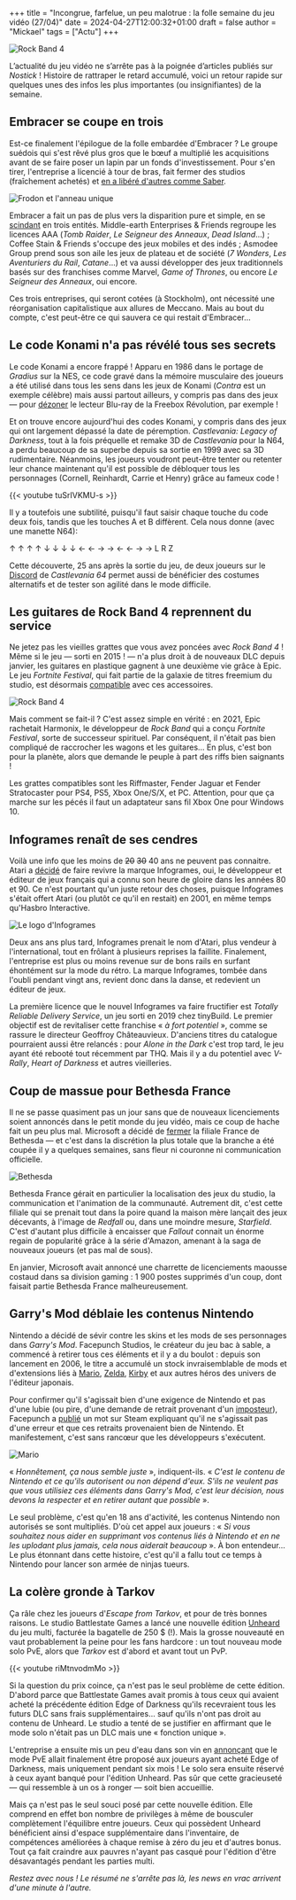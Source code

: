 +++
title = "Incongrue, farfelue, un peu malotrue : la folle semaine du jeu vidéo (27/04)"
date = 2024-04-27T12:00:32+01:00
draft = false
author = "Mickael"
tags = ["Actu"]
+++

![Rock Band 4](RockBand.jpg "Un week-end qui va faire du bruit.")

L’actualité du jeu vidéo ne s’arrête pas à la poignée d’articles publiés sur *Nostick* ! Histoire de rattraper le retard accumulé, voici un retour rapide sur quelques unes des infos les plus importantes (ou insignifiantes) de la semaine.

## Embracer se coupe en trois

Est-ce finalement l'épilogue de la folle embardée d'Embracer ? Le groupe suédois qui s'est rêvé plus gros que le bœuf a multiplié les acquisitions avant de se faire poser un lapin par un fonds d'investissement. Pour s'en tirer, l'entreprise a licencié à tour de bras, fait fermer des studios (fraîchement achetés) et [en a libéré d'autres comme Saber](https://nostick.fr/articles/2024/mars/1403_saberinteractive/).

![Frodon et l'anneau unique](frodo.jpg "L'anneau unique a définitivement corrompu Embracer.")

Embracer a fait un pas de plus vers la disparition pure et simple, en se [scindant](https://embracer.com/releases/embracer-group-announces-its-intention-to-transform-into-three-standalone-publicly-listed-entities-at-nasdaq-stockholm/) en trois entités. Middle-earth Enterprises & Friends regroupe les licences AAA (*Tomb Raider*, *Le Seigneur des Anneaux*, *Dead Island*…) ; Coffee Stain & Friends s'occupe des jeux mobiles et des indés ; Asmodee Group prend sous son aile les jeux de plateau et de société (*7 Wonders*, *Les Aventuriers du Rail*, *Catane*…) et va aussi développer des jeux traditionnels basés sur des franchises comme Marvel, *Game of Thrones*, ou encore *Le Seigneur des Anneaux*, oui encore.

Ces trois entreprises, qui seront cotées (à Stockholm), ont nécessité une réorganisation capitalistique aux allures de Meccano. Mais au bout du compte, c'est peut-être ce qui sauvera ce qui restait d'Embracer…

## Le code Konami n'a pas révélé tous ses secrets

Le code Konami a encore frappé ! Apparu en 1986 dans le portage de *Gradius* sur la NES, ce code gravé dans la mémoire musculaire des joueurs a été utilisé dans tous les sens dans les jeux de Konami (*Contra* est un exemple célèbre) mais aussi partout ailleurs, y compris pas dans des jeux — pour [dézoner](https://www.universfreebox.com/article/15276/Le-lecteur-Blu-ray-de-la-Freebox-Revolution-devient-multizone) le lecteur Blu-ray de la Freebox Révolution, par exemple !

Et on trouve encore aujourd'hui des codes Konami, y compris dans des jeux qui ont largement dépassé la date de péremption. *Castlevania: Legacy of Darkness*, tout à la fois préquelle et remake 3D de *Castlevania* pour la N64, a perdu beaucoup de sa superbe depuis sa sortie en 1999 avec sa 3D rudimentaire. Néanmoins, les joueurs voudront peut-être tenter ou retenter leur chance maintenant qu'il est possible de débloquer tous les personnages (Cornell, Reinhardt, Carrie et Henry) grâce au fameux code !

{{< youtube tuSrIVKMU-s >}} 

Il y a toutefois une subtilité, puisqu'il faut saisir chaque touche du code deux fois, tandis que les touches A et B diffèrent. Cela nous donne (avec une manette N64):

↑ ↑ ↑ ↑ ↓ ↓ ↓ ↓ ← ← → → ← ← → → L R Z

Cette découverte, 25 ans après la sortie du jeu, de deux joueurs sur le [Discord](https://discord.com/invite/NUtgg7Kyhh) de *Castlevania 64* permet aussi de bénéficier des costumes alternatifs et de tester son agilité dans le mode difficile.

## Les guitares de Rock Band 4 reprennent du service

Ne jetez pas les vieilles grattes que vous avez poncées avec *Rock Band 4* ! Même si le jeu — sorti en 2015 ! — n'a plus droit à de nouveaux DLC depuis janvier, les guitares en plastique gagnent à une deuxième vie grâce à Epic. Le jeu *Fortnite Festival*, qui fait partie de la galaxie de titres freemium du studio, est désormais [compatible](https://www.fortnite.com/news/fortnite-festival-season-3-features-billie-eilish) avec ces accessoires.

![Rock Band 4](rockband4.jpg "Stairway to Fortnite.")

Mais comment se fait-il ? C'est assez simple en vérité : en 2021, Epic rachetait Harmonix, le développeur de *Rock Band* qui a conçu *Fortnite Festival*, sorte de successeur spirituel. Par conséquent, il n'était pas bien compliqué de raccrocher les wagons et les guitares… En plus, c'est bon pour la planète, alors que demande le peuple à part des riffs bien saignants !

Les grattes compatibles sont les Riffmaster, Fender Jaguar et Fender Stratocaster pour PS4, PS5, Xbox One/S/X, et PC. Attention, pour que ça marche sur les pécés il faut un adaptateur sans fil Xbox One pour Windows 10.

## Infogrames renaît de ses cendres

Voilà une info que les moins de ~~20~~ ~~30~~ 40 ans ne peuvent pas connaitre. Atari a [décidé](https://atari.com/pages/infogrames) de faire revivre la marque Infogrames, oui, le développeur et éditeur de jeux français qui a connu son heure de gloire dans les années 80 et 90. Ce n'est pourtant qu'un juste retour des choses, puisque Infogrames s'était offert Atari (ou plutôt ce qu'il en restait) en 2001, en même temps qu'Hasbro Interactive.

![Le logo d'Infogrames](infogrames.jpg "Le tatou d'Infogrames n'a pas pris une ride.")

Deux ans ans plus tard, Infogrames prenait le nom d'Atari, plus vendeur à l'international, tout en frôlant à plusieurs reprises la faillite. Finalement, l'entreprise est plus ou moins revenue sur de bons rails en surfant éhontément sur la mode du rétro. La marque Infogrames, tombée dans l'oubli pendant vingt ans, revient donc dans la danse, et redevient un éditeur de jeux.

La première licence que le nouvel Infogrames va faire fructifier est *Totally Reliable Delivery Service*, un jeu sorti en 2019 chez tinyBuild. Le premier objectif est de revitaliser cette franchise « *à fort potentiel* », comme se rassure le directeur Geoffroy Châteauvieux. D'anciens titres du catalogue pourraient aussi être relancés : pour *Alone in the Dark* c'est trop tard, le jeu ayant été rebooté tout récemment par THQ. Mais il y a du potentiel avec *V-Rally*, *Heart of Darkness* et autres vieilleries.

## Coup de massue pour Bethesda France

Il ne se passe quasiment pas un jour sans que de nouveaux licenciements soient annoncés dans le petit monde du jeu vidéo, mais ce coup de hache fait un peu plus mal. Microsoft a décidé de [fermer](https://www.bfmtv.com/tech/gaming/promesses-non-tenues-plongee-dans-la-fermeture-surprise-de-bethesda-france-fallout-the-elder-scrolls_AV-202404230448.html) la filiale France de Bethesda — et c'est dans la discrétion la plus totale que la branche a été coupée il y a quelques semaines, sans fleur ni couronne ni communication officielle.

![Bethesda](bethesda.jpg "")

Bethesda France gérait en particulier la localisation des jeux du studio, la communication et l'animation de la communauté. Autrement dit, c'est cette filiale qui se prenait tout dans la poire quand la maison mère lançait des jeux décevants, à l'image de *Redfall* ou, dans une moindre mesure, *Starfield*. C'est d'autant plus difficile à encaisser que *Fallout* connait un énorme regain de popularité grâce à la série d'Amazon, amenant à la saga de nouveaux joueurs (et pas mal de sous).

En janvier, Microsoft avait annoncé une charrette de licenciements maousse costaud dans sa division gaming : 1 900 postes supprimés d'un coup, dont faisait partie Bethesda France malheureusement.

## Garry's Mod déblaie les contenus Nintendo

Nintendo a décidé de sévir contre les skins et les mods de ses personnages dans *Garry's Mod*. Facepunch Studios, le créateur du jeu bac à sable, a commencé à retirer tous ces éléments et il y a du boulot : depuis son lancement en 2006, le titre a accumulé un stock invraisemblable de mods et d'extensions liés à [Mario](https://steamcommunity.com/workshop/browse/?appid=4000&searchtext=mario&browsesort=trend&section=readytouseitems&created_date_range_filter_start=0&created_date_range_filter_end=0&updated_date_range_filter_start=0&updated_date_range_filter_end=0&actualsort=trend&p=1&days=-1), [Zelda](https://steamcommunity.com/workshop/browse/?appid=4000&searchtext=zelda&childpublishedfileid=0&browsesort=trend&section=readytouseitems&created_date_range_filter_start=0&created_date_range_filter_end=0&updated_date_range_filter_start=0&updated_date_range_filter_end=0), [Kirby](https://steamcommunity.com/workshop/browse/?appid=4000&searchtext=kirby&childpublishedfileid=0&browsesort=trend&section=readytouseitems&created_date_range_filter_start=0&created_date_range_filter_end=0&updated_date_range_filter_start=0&updated_date_range_filter_end=0) et aux autres héros des univers de l'éditeur japonais.

Pour confirmer qu'il s'agissait bien d'une exigence de Nintendo et pas d'une lubie (ou pire, d'une demande de retrait provenant d'un [imposteur](https://torrentfreak.com/nintendo-vs-garrys-mod-dissecting-the-fake-domain-behind-all-the-chaos-240426/)), Facepunch a [publié](https://store.steampowered.com/news/app/4000/view/4200245595694413052) un mot sur Steam expliquant qu'il ne s'agissait pas d'une erreur et que ces retraits provenaient bien de Nintendo. Et manifestement, c'est sans rancœur que les développeurs s'exécutent.

![Mario](mario.jpg "Un des innombrables mod de Mario dans Garry's Mod.")

« *Honnêtement, ça nous semble juste* », indiquent-ils. « *C'est le contenu de Nintendo et ce qu'ils autorisent ou non dépend d'eux. S'ils ne veulent pas que vous utilisiez ces éléments dans Garry's Mod, c'est leur décision, nous devons la respecter et en retirer autant que possible* ».

Le seul problème, c'est qu'en 18 ans d'activité, les contenus Nintendo non autorisés se sont multipliés. D'où cet appel aux joueurs : « *Si vous souhaitez nous aider en supprimant vos contenus liés à Nintendo et en ne les uplodant plus jamais, cela nous aiderait beaucoup* ». À bon entendeur… Le plus étonnant dans cette histoire, c'est qu'il a fallu tout ce temps à Nintendo pour lancer son armée de ninjas tueurs.

## La colère gronde à Tarkov

Ça râle chez les joueurs d'*Escape from Tarkov*, et pour de très bonnes raisons. Le studio Battlestate Games a lancé une nouvelle édition [Unheard](https://www.escapefromtarkov.com/preorder-page) du jeu multi, facturée la bagatelle de 250 $ (!). Mais la grosse nouveauté en vaut probablement la peine pour les fans hardcore : un tout nouveau mode solo PvE, alors que *Tarkov* est d'abord et avant tout un PvP.

{{< youtube riMtnvodmMo >}} 

Si la question du prix coince, ça n'est pas le seul problème de cette édition. D'abord parce que Battlestate Games avait promis à tous ceux qui avaient acheté la précédente édition Edge of Darkness qu'ils recevraient tous les futurs DLC sans frais supplémentaires… sauf qu'ils n'ont pas droit au contenu de Unheard. Le studio a tenté de se justifier en affirmant que le mode solo n'était pas un DLC mais une « fonction unique ».

L'entreprise a ensuite mis un peu d'eau dans son vin en [annonçant](https://www.reddit.com/r/EscapefromTarkov/comments/1cdg9cu/the_update_regarding_eod_edition/) que le mode PvE allait finalement être proposé aux joueurs ayant acheté Edge of Darkness, mais uniquement pendant six mois ! Le solo sera ensuite réservé à ceux ayant banqué pour l'édition Unheard. Pas sûr que cette gracieuseté — qui ressemble à un os à ronger — soit bien accueillie.

Mais ça n'est pas le seul souci posé par cette nouvelle édition. Elle comprend en effet bon nombre de privilèges à même de bousculer complètement l'équilibre entre joueurs. Ceux qui possèdent Unheard bénéficient ainsi d'espace supplémentaire dans l'inventaire, de compétences améliorées à chaque remise à zéro du jeu et d'autres bonus. Tout ça fait craindre aux pauvres n'ayant pas casqué pour l'édition d'être désavantagés pendant les parties multi.

*Restez avec nous ! Le résumé ne s'arrête pas là, les news en vrac arrivent d'une minute à l'autre.*

